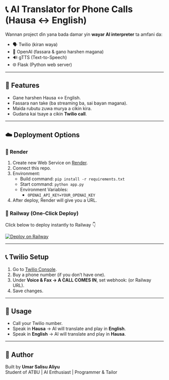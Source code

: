 # 📞 AI Translator for Phone Calls (Hausa ↔ English)

Wannan project ɗin yana bada damar yin **wayar AI interpreter** ta amfani da:
- 🗣 Twilio (kiran waya)
- 🤖 OpenAI (fassara & gano harshen magana)
- 🔊 gTTS (Text-to-Speech)
- 🌐 Flask (Python web server)

---

## 🚀 Features
- Gane harshen Hausa ↔ English.
- Fassara nan take (ba streaming ba, sai bayan magana).
- Maida rubutu zuwa murya a cikin kira.
- Gudana kai tsaye a cikin **Twilio call**.

---

## ☁️ Deployment Options

### 🔹 Render
1. Create new Web Service on [Render](https://render.com).
2. Connect this repo.
3. Environment:
   - Build command: `pip install -r requirements.txt`
   - Start command: `python app.py`
   - Environment Variables:
     - `OPENAI_API_KEY=YOUR_OPENAI_KEY`
4. After deploy, Render will give you a URL.

### 🔹 Railway (One-Click Deploy)
Click below to deploy instantly to Railway 👇

[![Deploy on Railway](https://railway.app/button.svg)](https://railway.app/new/template?template=https://github.com/babbajee/ai-translator&envs=OPENAI_API_KEY&OPENAI_API_KEYDesc=Your+OpenAI+API+Key)



---

## 📞 Twilio Setup
1. Go to [Twilio Console](https://www.twilio.com/console).
2. Buy a phone number (if you don’t have one).
3. Under **Voice & Fax → A CALL COMES IN**, set webhook:
(or Railway URL).
4. Save changes.

---

## 🎤 Usage
- Call your Twilio number.
- Speak in **Hausa** → AI will translate and play in **English**.
- Speak in **English** → AI will translate and play in **Hausa**.

---

## 🙌 Author
Built by **Umar Salisu Aliyu**  
Student of ATBU | AI Enthusiast | Programmer & Tailor

